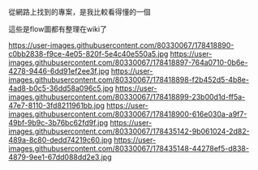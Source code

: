 從網路上找到的專案，是我比較看得懂的一個

這些是flow圖都有整理在wiki了

https://user-images.githubusercontent.com/80330067/178418890-c0bb2838-f9ce-4e05-820f-5e4c40e550a5.jpg
https://user-images.githubusercontent.com/80330067/178418897-764a0710-0b6e-4278-9446-6dd91ef2ee3f.jpg
https://user-images.githubusercontent.com/80330067/178418898-f2b452d5-4b8e-4ad8-b0c5-36dd58a096c5.jpg
https://user-images.githubusercontent.com/80330067/178418899-23b00d1d-ff5a-47e7-8110-3fd8211961bb.jpg
https://user-images.githubusercontent.com/80330067/178418900-616e030a-a9f7-49bf-9b9c-3b76bc62fd9f.jpg
https://user-images.githubusercontent.com/80330067/178435142-9b061024-2d82-489a-8c80-dedd74219c60.jpg
https://user-images.githubusercontent.com/80330067/178435148-44278ef5-d838-4879-9ee1-67dd088dd2e3.jpg
